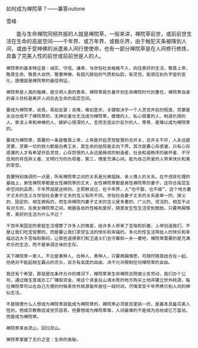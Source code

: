 如何成为禅院草？——兼答outone

雪峰


　　能与生命禅院同频共振的人就是禅院草，一般来讲，禅院草前世，或前前世生活在生命的高层空间——千年界、或万年界、或极乐界，由于触犯天条被降到人间，或由于受神佛的派遣来人间行使使命，也有一部分禅院草是在人间修行修炼，具备了完美人性的前世或前前世是人的人。

    禅院草的基本特征是：诚实、守信、谦卑，与世俗社会格格不入，向往美好的生活，敬畏上帝、敬畏生命、敬畏大自然、敬重神佛，有超凡脱俗的气质和仙韵，有灵觉，能感应到负宇宙的变化，唐僧就是禅院草的最佳例证。

    禅院草是人类的楷模，是文明人类的表率，禅院草肩负着开创生命禅院时代的重任，禅院草自身的奋斗目标是离开人间后去生命的高层空间。

    要成为禅院草，说易，易如反掌；说难，难如登天，关键取决于一个人灵觉开启的程度，灵蒙是永远也成不了禅院草的，无神论者也无法成为禅院草，傲慢的人、私心很重的人、制造仇恨的人、亵渎上帝和神佛的人、嫉妒心很深的人、言而无信出尔反尔的人，等等，是难以成为禅院草的。

    要成为禅院草，首要的一条是敬畏上帝，上帝是开启灵觉智慧的总开关，总开关不开，人永远是灵蒙，灵蒙一切的努力都是白费工夫，其生命的结局是走向下界。其次是要心存感激，只有心存感激的人才有希望开启灵觉，心存怨恨的人永远是麻烦的制造者、社会和谐秩序的破坏者、不守信用的背信弃义者、文明行为的仇视者，第三，情爱充满心间，能为自己所爱的人带来快乐和美的享受。

    我要特别强调的一点是，所有禅院草之间的关系是兄弟姐妹、亲人情人的关系，在不违背伦理的基础上，男性禅院草都是女性禅院草的丈夫，女性禅院草都是男性禅院草的妻子，这符合高层生命空间的品质，千年界就是这样的，主耶稣说过，在千年界，人“也不娶，也不嫁”，这个地方妻子丈夫的含义与世俗社会妻子丈夫的含义有所不同，世俗社会妻子丈夫的关系是单一的、狭义的、固定的、相互拥有的，而生命禅院内妻子丈夫的含义是多重的、广义的、灵活的、相互不占有对方的，在男女禅院草之间，根据各自的性格和爱好，随意发生性生活受到鼓励，只要两厢情愿，美好的生活为什么不过？

    千百年来固定的家庭生活埋葬了许多人的情爱，给许多人带来了苦恼和折磨，上帝创造我们，不是让我们吃苦受罪的，而是要让我们享受生活的快乐和幸福的，多元的性生活带给人的快乐和幸福远远大于苦恼和郁闷，让那些道德家们和卫道士们去守寡和一夫一妻吧，禅院草需要的是充满欢乐的生活，而不是单调乏味的生存。

    天下禅院草一家人，不论是黄种人、白种人、黑种人，只要两厢情愿，可随时随意结合在一起，但绝对不能起相互霸占的念头，双方有高度的自由，决不允许限制任何禅院草的自由。

    我还有个希望，那就是在条件允许的情况下，禅院草来生命禅院总院做义务劳动，我们办个公司，通过做生意或办工厂赚取资金，用这个资金在山清水秀的地方购买土地并建立世外桃源，每位禅院草可以在自己方便的时候来世外桃源每年居住一段时间，尽情享受千年界拷贝到人间的神仙生活。

    不是随便什么人想成为禅院草就能成为禅院草的，禅院草必须是百里挑一的，是基本具备完美人性的，想成宗教教徒或党员容易，但要想成为禅院草难，人间最难的不是成为总统或亿万富翁，而是成为禅院草。

    禅院草来自灵山，回归灵山。

    禅院草掌握了无价之宝：生命的奥秘。



